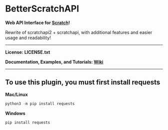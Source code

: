 # BetterScratchAPI
**Web API Interface for [Scratch](https://scratch.mit.edu)!**

Rewrite of scratchapi2 + scratchapi, with additional features and easier usage and readability!

----

**License: LICENSE.txt**

**Documentation, Examples, and Tutorials: [Wiki](https://github.com/ItzMeWilliam/BetterScratchAPI/wiki)**

----

## To use this plugin, you must first install requests
**Mac/Linux**
```python
python3 -m pip install requests
```
**Windows**
```
pip install requests
```
